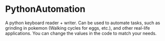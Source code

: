 # PythonAutomation
A python keyboard reader + writer. Can be used to automate tasks, such as grinding in pokemon (Walking cycles for eggs, etc.), and other real-life applications.
You can change the values in the code to match your needs.
